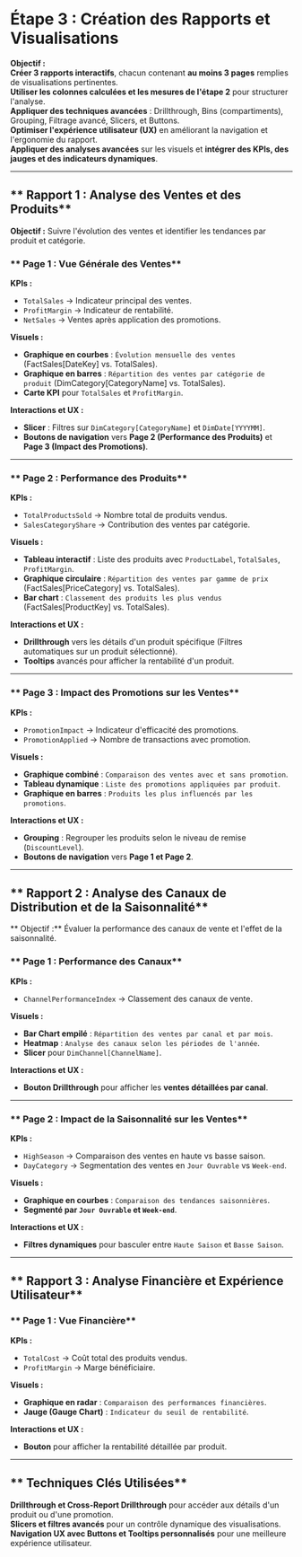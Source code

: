 # **Étape 3 : Création des Rapports et Visualisations**  

 **Objectif :**  
 **Créer 3 rapports interactifs**, chacun contenant **au moins 3 pages** remplies de visualisations pertinentes.  
 **Utiliser les colonnes calculées et les mesures de l'étape 2** pour structurer l'analyse.  
 **Appliquer des techniques avancées** : Drillthrough, Bins (compartiments), Grouping, Filtrage avancé, Slicers, et Buttons.  
 **Optimiser l'expérience utilisateur (UX)** en améliorant la navigation et l'ergonomie du rapport.  
 **Appliquer des analyses avancées** sur les visuels et **intégrer des KPIs, des jauges et des indicateurs dynamiques**.  

---

## ** Rapport 1 : Analyse des Ventes et des Produits**  
**Objectif :** Suivre l'évolution des ventes et identifier les tendances par produit et catégorie.  

### ** Page 1 : Vue Générale des Ventes**  
 **KPIs :**  
- `TotalSales` → Indicateur principal des ventes.  
- `ProfitMargin` → Indicateur de rentabilité.  
- `NetSales` → Ventes après application des promotions.  

 **Visuels :**  
- **Graphique en courbes** : `Évolution mensuelle des ventes` (FactSales[DateKey] vs. TotalSales).  
- **Graphique en barres** : `Répartition des ventes par catégorie de produit` (DimCategory[CategoryName] vs. TotalSales).  
- **Carte KPI** pour `TotalSales` et `ProfitMargin`.  

 **Interactions et UX :**  
- **Slicer** : Filtres sur `DimCategory[CategoryName]` et `DimDate[YYYYMM]`.  
- **Boutons de navigation** vers **Page 2 (Performance des Produits)** et **Page 3 (Impact des Promotions)**.  

---

### ** Page 2 : Performance des Produits**  
 **KPIs :**  
- `TotalProductsSold` → Nombre total de produits vendus.  
- `SalesCategoryShare` → Contribution des ventes par catégorie.  

 **Visuels :**  
- **Tableau interactif** : Liste des produits avec `ProductLabel`, `TotalSales`, `ProfitMargin`.  
- **Graphique circulaire** : `Répartition des ventes par gamme de prix` (FactSales[PriceCategory] vs. TotalSales).  
- **Bar chart** : `Classement des produits les plus vendus` (FactSales[ProductKey] vs. TotalSales).  

 **Interactions et UX :**  
- **Drillthrough** vers les détails d'un produit spécifique (Filtres automatiques sur un produit sélectionné).  
- **Tooltips** avancés pour afficher la rentabilité d'un produit.  

---

### ** Page 3 : Impact des Promotions sur les Ventes**  
 **KPIs :**  
- `PromotionImpact` → Indicateur d'efficacité des promotions.  
- `PromotionApplied` → Nombre de transactions avec promotion.  

 **Visuels :**  
- **Graphique combiné** : `Comparaison des ventes avec et sans promotion`.  
- **Tableau dynamique** : `Liste des promotions appliquées par produit`.  
- **Graphique en barres** : `Produits les plus influencés par les promotions`.  

 **Interactions et UX :**  
- **Grouping** : Regrouper les produits selon le niveau de remise (`DiscountLevel`).  
- **Boutons de navigation** vers **Page 1 et Page 2**.  

---

## ** Rapport 2 : Analyse des Canaux de Distribution et de la Saisonnalité**  
** Objectif :** Évaluer la performance des canaux de vente et l'effet de la saisonnalité.  

### ** Page 1 : Performance des Canaux**  
 **KPIs :**  
- `ChannelPerformanceIndex` → Classement des canaux de vente.  

 **Visuels :**  
- **Bar Chart empilé** : `Répartition des ventes par canal et par mois`.  
- **Heatmap** : `Analyse des canaux selon les périodes de l'année`.  
- **Slicer** pour `DimChannel[ChannelName]`.  

 **Interactions et UX :**  
- **Bouton Drillthrough** pour afficher les **ventes détaillées par canal**.  

---

### ** Page 2 : Impact de la Saisonnalité sur les Ventes**  
 **KPIs :**  
- `HighSeason` → Comparaison des ventes en haute vs basse saison.  
- `DayCategory` → Segmentation des ventes en `Jour Ouvrable` vs `Week-end`.  

 **Visuels :**  
- **Graphique en courbes** : `Comparaison des tendances saisonnières`.  
- **Segmenté par `Jour Ouvrable` et `Week-end`**.  

 **Interactions et UX :**  
- **Filtres dynamiques** pour basculer entre `Haute Saison` et `Basse Saison`.  

---

## ** Rapport 3 : Analyse Financière et Expérience Utilisateur**  
### ** Page 1 : Vue Financière**  
 **KPIs :**  
- `TotalCost` → Coût total des produits vendus.  
- `ProfitMargin` → Marge bénéficiaire.  

 **Visuels :**  
- **Graphique en radar** : `Comparaison des performances financières`.  
- **Jauge (Gauge Chart)** : `Indicateur du seuil de rentabilité`.  

 **Interactions et UX :**  
- **Bouton** pour afficher la rentabilité détaillée par produit.  

---

## ** Techniques Clés Utilisées**  
 **Drillthrough et Cross-Report Drillthrough** pour accéder aux détails d'un produit ou d'une promotion.  
 **Slicers et filtres avancés** pour un contrôle dynamique des visualisations.  
 **Navigation UX avec Buttons et Tooltips personnalisés** pour une meilleure expérience utilisateur.  

